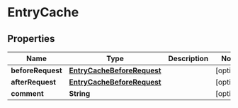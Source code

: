 

# EntryCache


## Properties

| Name | Type | Description | Notes |
|------------ | ------------- | ------------- | -------------|
|**beforeRequest** | [**EntryCacheBeforeRequest**](EntryCacheBeforeRequest.md) |  |  [optional] |
|**afterRequest** | [**EntryCacheBeforeRequest**](EntryCacheBeforeRequest.md) |  |  [optional] |
|**comment** | **String** |  |  [optional] |



